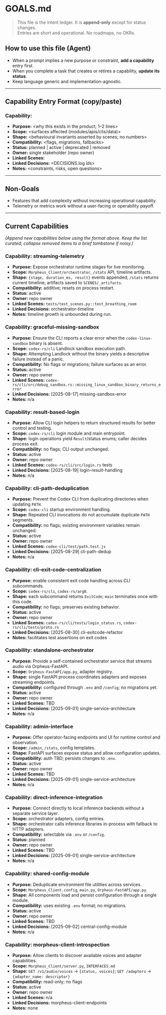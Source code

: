 # GOALS.md

> This file is the intent ledger. It is **append-only** except for status changes.  
> Entries are short and operational. No roadmaps, no OKRs.

## How to use this file (Agent)

- When a prompt implies a new purpose or constraint, **add a capability** entry first.
- When you complete a task that creates or retires a capability, **update its status**.
- Keep language generic and implementation-agnostic.

---

## Capability Entry Format (copy/paste)

### Capability: <short name>

- **Purpose:** <why this exists in the product; 1–2 lines>
- **Scope:** <surfaces affected (modules/apis/clis/data)>
- **Shape:** <behavioural invariants asserted by scenes; no numbers>
- **Compatibility:** <flags, migrations, fallbacks>
- **Status:** planned | active | deprecated | removed
- **Owner:** single stakeholder (repo owner)
- **Linked Scenes:** <ids or paths>
- **Linked Decisions:** <DECISIONS.log ids>
- **Notes:** <constraints, risks, open questions>

---

## Non-Goals

- Features that add complexity without increasing operational capability.
- Telemetry or metrics work without a user-facing or operability payoff.

---

## Current Capabilities

_(Append new capabilities below using the format above. Keep the list curated; collapse removed items to a brief tombstone if noisy.)_

### Capability: streaming-telemetry

- **Purpose:** Expose orchestrator runtime stages for live monitoring.
- **Scope:** `Morpheus_Client/orchestrator`, `/stats` API, timeline artifacts.
- **Shape:** `{stage, duration_ms, result}` events appended; `/stats` returns current timeline; artifacts saved to `SCENES/_artifacts`.
- **Compatibility:** additive; resets on process restart.
- **Status:** active
- **Owner:** repo owner
- **Linked Scenes:** `tests/test_scenes.py::test_breathing_room`
- **Linked Decisions:** orchestrator-timeline
- **Notes:** timeline growth is unbounded during run.

### Capability: graceful-missing-sandbox

- **Purpose:** Ensure the CLI reports a clear error when the `codex-linux-sandbox` binary is absent.
- **Scope:** `codex-rs/cli` Landlock sandbox execution path.
- **Shape:** Attempting Landlock without the binary yields a descriptive failure instead of a panic.
- **Compatibility:** No flags or migrations; failure surfaces as an error.
- **Status:** active
- **Owner:** repo owner
- **Linked Scenes:** `codex-rs/cli/src/debug_sandbox.rs::missing_linux_sandbox_binary_returns_error`
- **Linked Decisions:** [2025-08-17] missing-sandbox-error
- **Notes:** n/a

### Capability: result-based-login

- **Purpose:** Allow CLI login helpers to return structured results for better control and testing.
- **Scope:** `codex-rs/cli` login module and main entrypoint.
- **Shape:** login operations yield `Result`/status enums; caller decides process exit.
- **Compatibility:** no flags; CLI output unchanged.
- **Status:** active
- **Owner:** repo owner
- **Linked Scenes:** `codex-rs/cli/src/login.rs` tests
- **Linked Decisions:** [2025-08-19] login-result-handling
- **Notes:** n/a

### Capability: cli-path-deduplication

- **Purpose:** Prevent the Codex CLI from duplicating directories when updating `PATH`.
- **Scope:** `codex-cli` startup environment handling.
- **Shape:** Repeated CLI invocations do not accumulate duplicate `PATH` segments.
- **Compatibility:** no flags; existing environment variables remain unchanged.
- **Status:** active
- **Owner:** repo owner
- **Linked Scenes:** `codex-cli/test/path.test.js`
- **Linked Decisions:** [2025-08-29] cli-path-dedup
- **Notes:** n/a
### Capability: cli-exit-code-centralization

- **Purpose:** enable consistent exit code handling across CLI subcommands.
- **Scope:** `codex-rs/cli`, `codex-rs/arg0`.
- **Shape:** each subcommand returns `ExitCode`; `main` terminates once with this code.
- **Compatibility:** no flags; preserves existing behavior.
- **Status:** active
- **Owner:** repo owner
- **Linked Scenes:** `codex-rs/cli/tests/login_status.rs`, `codex-rs/cli/tests/proto.rs`
- **Linked Decisions:** [2025-08-30] cli-exitcode-refactor
- **Notes:** facilitates test assertions on exit codes

### Capability: standalone-orchestrator

- **Purpose:** Provide a self-contained orchestrator service that streams audio via Orpheus-FastAPI.
- **Scope:** `Orpheus-FastAPI/app.py`, adapter registry.
- **Shape:** single FastAPI process coordinates adapters and exposes streaming endpoints.
- **Compatibility:** configured through `.env` and `/config`; no migrations yet.
 - **Status:** active
- **Owner:** repo owner
- **Linked Scenes:** TBD
- **Linked Decisions:** [2025-09-01] single-service-architecture
- **Notes:** n/a

### Capability: admin-interface

- **Purpose:** Offer operator-facing endpoints and UI for runtime control and observation.
- **Scope:** `/admin`, `/stats`, config templates.
- **Shape:** FastAPI surfaces expose status and allow configuration updates.
- **Compatibility:** auth TBD; persists changes to `.env`.
- **Status:** active
- **Owner:** repo owner
- **Linked Scenes:** TBD
- **Linked Decisions:** [2025-09-01] single-service-architecture
- **Notes:** n/a

### Capability: direct-inference-integration

- **Purpose:** Connect directly to local inference backends without a separate service layer.
- **Scope:** orchestrator adapters, config entries.
- **Shape:** orchestrator calls inference libraries in-process with fallback to HTTP adapters.
- **Compatibility:** selectable via `.env` or `/config`.
- **Status:** planned
- **Owner:** repo owner
- **Linked Scenes:** TBD
- **Linked Decisions:** [2025-09-01] single-service-architecture
- **Notes:** n/a

### Capability: shared-config-module

- **Purpose:** Deduplicate environment file utilities across services.
- **Scope:** `Morpheus_Client.config`, `main.py`, `Orpheus-FastAPI/app.py`.
- **Shape:** All components load and persist configuration through a single module.
- **Compatibility:** uses existing `.env` format; no migrations.
- **Status:** active
- **Owner:** repo owner
- **Linked Scenes:** TBD
- **Linked Decisions:** [2025-09-02] central-config-module
- **Notes:** n/a

### Capability: morpheus-client-introspection
- **Purpose:** Allow clients to discover available voices and adapter capabilities.
- **Scope:** `Morpheus_Client/server.py`, `INTERFACES.md`
- **Shape:** `GET /v1/audio/voices` → `{status, voices}`; `GET /adapters` → `{adapter_name: descriptor}`
- **Compatibility:** read-only; no flags
- **Status:** active
- **Owner:** repo owner
- **Linked Scenes:** n/a
- **Linked Decisions:** morpheus-client-endpoints
- **Notes:** none
